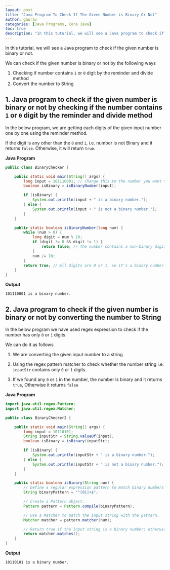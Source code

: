 ```yaml
---
layout: post  
title: "Java Program To Check If The Given Number is Binary Or Not"  
author: gaurav  
categories: [Java Programs, Core Java]  
toc: true
description: "In this tutorial, we will see a Java program to check if the given number is binary or not."
---
```


In this tutorial, we will see a Java program to check if the given number is binary or not.

We can check if the given number is binary or not by the following ways

1. Checking if number contains `1` or `0` digit by the reminder and divide method
2. Convert the number to String

## 1. Java program to check if the given number is binary or not by checking if the number contains `1` or `0` digit by the reminder and divide method

In the below program, we are getting each digits of the given input number one by one using the reminder method.

If the digit is any other than the `0` and `1`,  i.e. number is not Binary and it returns `false`. Otherwise, it will return `true`.

**Java Program**

```java
public class BinaryChecker {

    public static void main(String[] args) {
        long input = 101110001; // Change this to the number you want to check.
        boolean isBinary = isBinaryNumber(input);

        if (isBinary) {
            System.out.println(input + " is a binary number.");
        } else {
            System.out.println(input + " is not a binary number.");
        }
    }

    public static boolean isBinaryNumber(long num) {
        while (num > 0) {
            long digit = num % 10;
            if (digit != 0 && digit != 1) {
                return false; // The number contains a non-binary digit.
            }
            num /= 10;
        }
        return true; // All digits are 0 or 1, so it's a binary number.
    }
}
```

**Output**

```
101110001 is a binary number.
```

## 2.  Java program to check if the given number is binary or not by converting the number to String

In the below program we have used regex expression to check if the number has only `0` or `1` digits.

We can do it as follows

1. We are converting the given input number to a string

2. Using the regex pattern matcher to check whether the number string i.e. `inputStr` contains only `0` or `1` digits.
3. If we found any `0` or `1` in the number, the number is binary and it returns `true`, Otherwise it returns `false`

**Java Program**

```java
import java.util.regex.Pattern;
import java.util.regex.Matcher;

public class BinaryChecker2 {

    public static void main(String[] args) {
        long input = 10110101;
        String inputStr = String.valueOf(input);
        boolean isBinary = isBinary(inputStr);

        if (isBinary) {
            System.out.println(inputStr + " is a binary number.");
        } else {
            System.out.println(inputStr + " is not a binary number.");
        }
    }

    public static boolean isBinary(String num) {
        // Define a regular expression pattern to match binary numbers (0 or 1).
        String binaryPattern = "^[01]+$";

        // Create a Pattern object.
        Pattern pattern = Pattern.compile(binaryPattern);

        // Use a Matcher to match the input string with the pattern.
        Matcher matcher = pattern.matcher(num);

        // Return true if the input string is a binary number; otherwise, return false.
        return matcher.matches();
    }
}
```

**Output**

```
10110101 is a binary number.
```